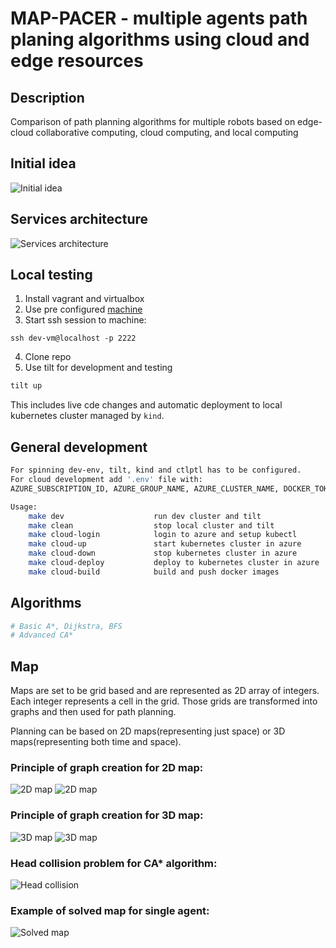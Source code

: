 # MAP-PACER - multiple agents path planing algorithms using cloud and edge resources

## Description

Comparison of path planning algorithms for multiple robots based on edge-cloud collaborative computing, cloud computing, and local computing

## Initial idea
![Initial idea](./docs/pictures/initial.png)

## Services architecture
![Services architecture](./docs/pictures/services.png)

## Local testing
1) Install vagrant and virtualbox
2) Use pre configured [machine](https://github.com/mactat/dev-vm)
3) Start ssh session to machine: 
```
ssh dev-vm@localhost -p 2222
```
4) Clone repo
5) Use tilt for development and testing
```bash
tilt up
```

This includes live cde changes and automatic deployment to local kubernetes cluster managed by `kind`.

## General development
```bash
For spinning dev-env, tilt, kind and ctlptl has to be configured.
For cloud development add '.env' file with:
AZURE_SUBSCRIPTION_ID, AZURE_GROUP_NAME, AZURE_CLUSTER_NAME, DOCKER_TOKEN, DOCKER_USERNAME

Usage:
	make dev                    run dev cluster and tilt
	make clean                  stop local cluster and tilt
	make cloud-login            login to azure and setup kubectl
	make cloud-up               start kubernetes cluster in azure
	make cloud-down             stop kubernetes cluster in azure
	make cloud-deploy           deploy to kubernetes cluster in azure
	make cloud-build			build and push docker images
```

## Algorithms
```bash
# Basic A*, Dijkstra, BFS
# Advanced CA*
```

## Map
Maps are set to be grid based and are represented as 2D array of integers. Each integer represents a cell in the grid. Those grids are transformed into graphs and then used for path planning.

Planning can be based on 2D maps(representing just space) or 3D maps(representing both time and space).

### Principle of graph creation for 2D map:
![2D map](./docs/pictures/map_2D_no_diag.png)
![2D map](./docs/pictures/map_2D_diag.png)

### Principle of graph creation for 3D map:
![3D map](./docs/pictures/map_3D_no_diag.png)
![3D map](./docs/pictures/map_3D_diag.png)

### Head collision problem for CA* algorithm:
![Head collision](./docs/pictures/head_collision_problem.png)

### Example of solved map for single agent:
![Solved map](./docs/pictures/single_path_maze.png)